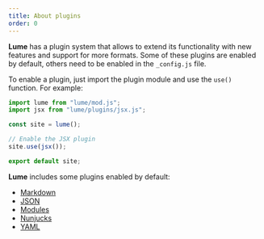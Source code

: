 ```yaml
---
title: About plugins
order: 0
---
```


**Lume** has a plugin system that allows to extend its functionality with new
features and support for more formats. Some of these plugins are enabled by
default, others need to be enabled in the `_config.js` file.

To enable a plugin, just import the plugin module and use the `use()` function.
For example:

```js
import lume from "lume/mod.js";
import jsx from "lume/plugins/jsx.js";

const site = lume();

// Enable the JSX plugin
site.use(jsx());

export default site;
```

**Lume** includes some plugins enabled by default:

- [Markdown](/plugins/markdown)
- [JSON](/plugins/json)
- [Modules](/plugins/modules)
- [Nunjucks](/plugins/nunjucks)
- [YAML](/plugins/yaml)
